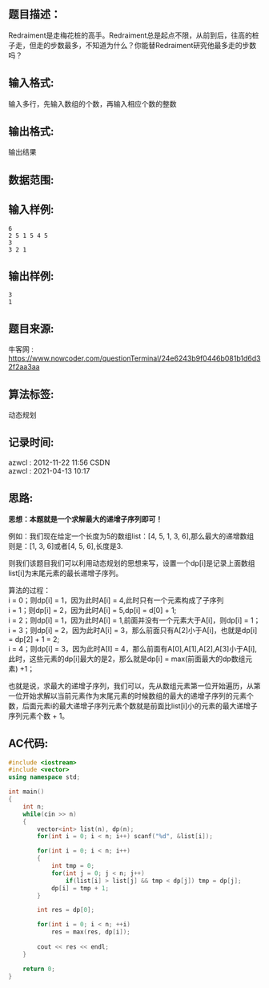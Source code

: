 ## 题目描述：
Redraiment是走梅花桩的高手。Redraiment总是起点不限，从前到后，往高的桩子走，但走的步数最多，不知道为什么？你能替Redraiment研究他最多走的步数吗？  

## 输入格式:
输入多行，先输入数组的个数，再输入相应个数的整数  

## 输出格式:
输出结果  

## 数据范围:

## 输入样例:
```
6
2 5 1 5 4 5 
3
3 2 1
```

## 输出样例:
```
3
1
```

## 题目来源:
牛客网 : https://www.nowcoder.com/questionTerminal/24e6243b9f0446b081b1d6d32f2aa3aa

## 算法标签:
动态规划

## 记录时间:
azwcl : 2012-11-22 11:56 CSDN  
azwcl : 2021-04-13 10:17

## 思路:
**思想：本题就是一个求解最大的递增子序列即可！**  

例如：我们现在给定一个长度为5的数组list：[4, 5, 1, 3, 6],那么最大的递增数组则是：[1, 3, 6]或者[4, 5, 6],长度是3.  

则我们该题目我们可以利用动态规划的思想来写，设置一个dp[i]是记录上面数组list[i]为末尾元素的最长递增子序列。  

算法的过程：  
i = 0；则dp[i] = 1，因为此时A[i] = 4,此时只有一个元素构成了子序列  
i = 1；则dp[i] = 2，因为此时A[i] = 5,dp[i] = d[0] + 1;  
i = 2；则dp[i] = 1，因为此时A[i] = 1,前面并没有一个元素大于A[i]，则dp[i] = 1；  
i = 3；则dp[i] = 2，因为此时A[i] = 3，那么前面只有A[2]小于A[i]，也就是dp[i] = dp[2] + 1 = 2;  
i = 4；则dp[i] = 3，因为此时A[I] = 4，那么前面有A[0],A[1],A[2],A[3]小于A[i],此时，这些元素的dp[i]最大的是2，那么就是dp[i] = max(前面最大的dp数组元素) +1；  

也就是说，求最大的递增子序列，我们可以，先从数组元素第一位开始遍历，从第一位开始求解以当前元素作为末尾元素的时候数组的最大的递增子序列的元素个数，后面元素i的最大递增子序列元素个数就是前面比list[i]小的元素的最大递增子序列元素个数 + 1。  

## AC代码:
```cpp
#include <iostream>
#include <vector>
using namespace std;

int main()
{
    int n;
    while(cin >> n)
    {
        vector<int> list(n), dp(n);
        for(int i = 0; i < n; i++) scanf("%d", &list[i]);

        for(int i = 0; i < n; i++)
        {
            int tmp = 0;
            for(int j = 0; j < n; j++)
                if(list[i] > list[j] && tmp < dp[j]) tmp = dp[j];
            dp[i] = tmp + 1;
        }

        int res = dp[0];

        for(int i = 0; i < n; ++i)
            res = max(res, dp[i]);
        
        cout << res << endl;
    }

    return 0;
}
```